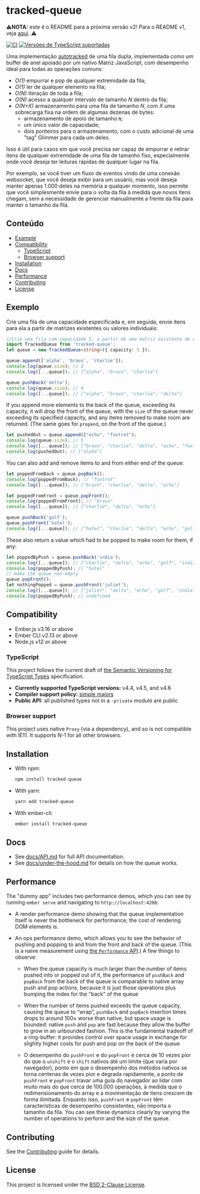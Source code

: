# tracked-queue

:warning:**NOTA:** este é o README para a próxima versão v2! Para o README v1, veja [aqui](https://github.com/linkedin/tracked-queue/blob/e934485f04db56b9bd64ebc66eb0f21006d2d6ae/README.md). :warning:

<!--[![npm(https://img.shields.io/npm/v/tracked-queue.svg])](https://www.npmjs.com/package/tracked-queue)-->

[![CI](https://github.com/linkedin/tracked-queue/actions/workflows/CI.yml/badge.svg)](https://github.com/linkedin/tracked-queue/actions/workflows/CI.yml) [![Versões de TypeScript suportadas](https://img.shields.io/badge/TypeScript-4.4%20%7C%204.5%20%7C%204.6%20%7C%20next-3178c6)](https://github.com/linkedin/tracked-queue/blob/main/.github/workflows/CI.yml#L82) <!--[![Nightly TypeScript Run](https://github.com/linkedin/tracked-queue/actions/workflows/Nightly%20TypeScript%20Run.yml/badge.svg)](https://github.com/linkedin/tracked-queue/actions/workflows/Nightly%20TypeScript%20Run.yml)-->

Uma implementação [autotracked](https://v5.chriskrycho.com/journal/autotracking-elegant-dx-via-cutting-edge-cs/) de uma fila dupla, implementada como um buffer de anel apoiado por um nativo Matriz JavaScript, com desempenho ideal para todas as operações comuns:

- _O(1)_ empurrar e pop de qualquer extremidade da fila;
- _O(1)_ ler de qualquer elemento na fila;
- _O(N)_ iteração de toda a fila;
- _O(N)_ acesso a qualquer intervalo de tamanho _N_ dentro da fila;
- _O(N+X)_ armazenamento para uma fila de tamanho _N_, com _X_ uma sobrecarga fixa na ordem de algumas dezenas de bytes:
  - armazenamento de apoio de tamanho `N`;
  - um único valor de capacidade;
  - dois ponteiros para o armazenamento, com o custo adicional de uma "tag" Glimmer para cada um deles.

Isso é útil para casos em que você precisa ser capaz de empurrar e retirar itens de qualquer extremidade de uma fila de tamanho fixo, especialmente onde você deseja ter leituras rápidas de qualquer lugar na fila.

Por exemplo, se você tiver um fluxo de eventos vindo de uma conexão websocket, que você deseja exibir para um usuário, mas você deseja manter apenas 1.000 deles na memória a qualquer momento, isso permite que você simplesmente envie para o volta da fila à medida que novos itens chegam, sem a necessidade de gerenciar manualmente a frente da fila para manter o tamanho da fila.

<!-- omit in toc -->
## Conteúdo

- [Example](#example)
- [Compatibility](#compatibility)
  - [TypeScript](#typescript)
  - [Browser support](#browser-support)
- [Installation](#installation)
- [Docs](#docs)
- [Performance](#performance)
- [Contributing](#contributing)
- [License](#license)

## Exemplo

Crie uma fila de uma capacidade especificada e, em seguida, envie itens para ela a partir de matrizes existentes ou valores individuais:

```ts
//Crie uma fila com capacidade 5, a partir de uma matriz existente de elementos:
import TrackedQueue from 'tracked-queue';
let queue = new TrackedQueue<string>({ capacity: 5 });

queue.append(['alpha', 'bravo', 'charlie']);
console.log(queue.size); // 3
console.log([...queue]); // ["alpha", "bravo", "charlie"]

queue.pushBack('delta');
console.log(queue.size); // 4
console.log([...queue]); // ["alpha", "bravo", "charlie", "delta"]
```

If you append more elements to the back of the queue, exceeding its capacity, it will drop the front of the queue, with the `size` of the queue never exceeding its specified capacity, and any items removed to make room are returned. (The same goes for `prepend`, on the front of the queue.)

```ts
let pushedOut = queue.append(["echo", "foxtrot");
console.log(queue.size); // 5
console.log([...queue]); // ["bravo", "charlie", "delta", "echo", "foxtrot"]
console.log(pushedOut); // ["alpha"]
```

You can also add and remove items to and from either end of the queue:

```ts
let poppedFromBack = queue.popBack();
console.log(poppedFromBack); // "foxtrot"
console.log([...queue]); // ["bravo", "charlie", "delta", "echo"]

let poppedFromFront = queue.popFront();
console.log(poppedFromFront); // "bravo"
console.log([...queue]); // ["charlie", "delta", "echo"]

queue.pushBack('golf');
queue.pushFront('hotel');
console.log([...queue]); // ["hotel", "charlie", "delta", "echo", "golf"]
```

These also return a value which had to be popped to make room for them, if any:

```ts
let poppedByPush = queue.pushBack('india');
console.log([...queue]); // ["charlie", "delta", "echo", "golf", "india"]
console.log(poppedByPush); // "hotel"
// make the queue non-empty
queue.popFront();
let nothingPopped = queue.pushFront('juliet');
console.log([...queue]); // ["juliet", "delta", "echo", "golf", "india"]
console.log(poppedByPush); // undefined
```

## Compatibility

- Ember.js v3.16 or above
- Ember CLI v2.13 or above
- Node.js v12 or above

### TypeScript

This project follows the current draft of [the Semantic Versioning for TypeScript Types][semver] specification.

- **Currently supported TypeScript versions:** v4.4, v4.5, and v4.6
- **Compiler support policy:** [simple majors][sm]
- **Public API:** all published types not in a `-private` module are public

[semver]: https://www.semver-ts.org
[sm]: https://www.semver-ts.org/#simple-majors

### Browser support

This project uses native `Proxy` (via a dependency), and so is not compatible with IE11. It supports N-1 for all other browsers.

## Installation

- With npm:

  ```sh
  npm install tracked-queue
  ```

- With yarn:

  ```sh
  yarn add tracked-queue
  ```

- With ember-cli:

  ```sh
  ember install tracked-queue
  ```

## Docs

- See [docs/API.md](./docs/API.md) for full API documentation.
- See [docs/under-the-hood.md](./docs/under-the-hood.md) for details on how the queue works.

## Performance

The "dummy app" includes two performance demos, which you can see by running `ember serve` and navigating to `http://localhost:4200`:

- A render performance demo showing that the queue implementation itself is never the bottleneck for performance; the cost of rendering DOM elements is.

- An ops performance demo, which allows you to see the behavior of pushing and popping to and from the front and back of the queue. (This is a naive measurement using [the `Performance` API][perf-api].) A few things to observe:

  - When the queue capacity is much larger than the number of items pushed into or popped out of it, the performance of `pushBack` and `popBack` from the back of the queue is comparable to native array push and pop actions, because it _is_ just those operations plus bumping the index for the "back" of the queue

  - When the number of items pushed exceeds the queue capacity, causing the queue to “wrap”, `pushBack` and `popBack` insertion times drops to around 100× worse than native, but space usage is bounded: native `push` and `pop` are fast because they allow the buffer to grow in an unbounded fashion. This is the fundamental tradeoff of a ring-buffer: it provides control over space usage in exchange for slightly higher costs for push and pop on the back of the queue

  - O desempenho do `pushFront` e do `popFront` é cerca de 10 vezes pior do que o `unshift` e o `shift` nativos até um limite (que varia por navegador), ponto em que o desempenho dos métodos nativos se torna centenas de vezes pior e degrada rapidamente, a ponto de `pushFront` e `popFront` travar uma guia do navegador ao lidar com muito mais do que cerca de 100.000 operações, à medida que o redimensionamento do array e a movimentação de itens crescem de forma ilimitada. Enquanto isso, `pushFront` e `popFront` têm características de desempenho consistentes, não importa o tamanho da fila.
You can see these dynamics clearly by varying the number of operations to perform and the size of the queue.

[perf-api]: http://developer.mozilla.org/en-US/docs/Web/API/Performance

## Contributing

See the [Contributing](CONTRIBUTING.md) guide for details.

## License

This project is licensed under the [BSD 2-Clause License](LICENSE.md).
